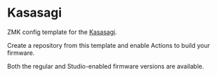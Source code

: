 # Kasasagi

ZMK config template for the [Kasasagi](https://github.com/krikun98/Willis).

Create a repository from this template and enable Actions to build your firmware.

Both the regular and Studio-enabled firmware versions are available.
